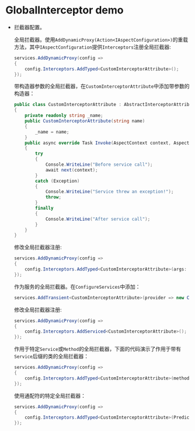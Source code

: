 # GlobalInterceptor demo

* 拦截器配置。

    全局拦截器。使用`AddDynamicProxy(Action<IAspectConfiguration>)`的重载方法，其中`IAspectConfiguration`提供`Interceptors`注册全局拦截器:
    ``` csharp
    services.AddDynamicProxy(config =>
    {
        config.Interceptors.AddTyped<CustomInterceptorAttribute>();
    });
    ```
    带构造器参数的全局拦截器，在`CustomInterceptorAttribute`中添加带参数的构造器：
    ``` csharp
    public class CustomInterceptorAttribute : AbstractInterceptorAttribute 
    {
        private readonly string _name;
        public CustomInterceptorAttribute(string name)
        {
            _name = name;
        }
        public async override Task Invoke(AspectContext context, AspectDelegate next)
        {
            try
            {
                Console.WriteLine("Before service call");
                await next(context);
            }
            catch (Exception)
            {
                Console.WriteLine("Service threw an exception!");
                throw;
            }
            finally
            {
                Console.WriteLine("After service call");
            }
        }
    }
    ```
    修改全局拦截器注册:
    ``` csharp
    services.AddDynamicProxy(config =>
    {
        config.Interceptors.AddTyped<CustomInterceptorAttribute>(args: new object[] { "custom" });
    });
    ```
    作为服务的全局拦截器。在`ConfigureServices`中添加：
    ``` csharp
    services.AddTransient<CustomInterceptorAttribute>(provider => new CustomInterceptorAttribute("service"));
    ```
    修改全局拦截器注册:
    ``` csharp
    services.AddDynamicProxy(config =>
    {
        config.Interceptors.AddServiced<CustomInterceptorAttribute>();
    });
    ```
    作用于特定`Service`或`Method`的全局拦截器，下面的代码演示了作用于带有`Service`后缀的类的全局拦截器：
    ``` csharp
    services.AddDynamicProxy(config =>
    {
        config.Interceptors.AddTyped<CustomInterceptorAttribute>(method => method.DeclaringType.Name.EndsWith("Service"));
    });
    ```
    使用通配符的特定全局拦截器：
    ``` csharp
    services.AddDynamicProxy(config =>
    {
        config.Interceptors.AddTyped<CustomInterceptorAttribute>(Predicates.ForService("*Service"));
    });
    ```